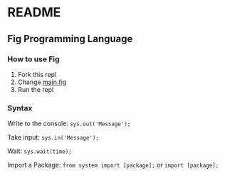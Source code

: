 # README
## Fig Programming Language
### How to use Fig
1. Fork this repl
2. Change [main.fig](https://replit.com/@JosephHeinz/Fig-Lang#main.fig)
3. Run the repl

### Syntax
Write to the console: `sys.out('Message');`

Take input: `sys.in('Message');`

Wait: `sys.wait(time);`

Import a Package: `from system import [package];` or
`import [package];`
